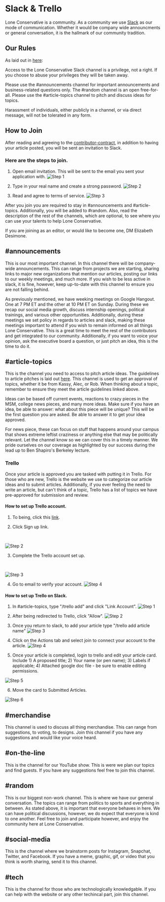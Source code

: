# Slack & Trello
 
Lone Conservative is a community. As a community we use [Slack](slack.com) as our mode of communication. Whether it would be company wide announcments or general conversation, it is the hallmark of our community tradition.

## Our Rules

As laid out in [here](personal-conduct.md#our-slack-channel):

Access to the Lone Conservative Slack channel is a privilege, not a right. If you choose to abuse your privileges they will be taken away.

Please use the #announcements channel for important announcements and business-related questions only. The #random channel is an open free-for-all. Please use the #article-topics channel to pitch and discuss ideas for topics.

Harassment of individuals, either publicly in a channel, or via direct message, will not be tolerated in any form.

## How to Join

After reading and agreeing to the [contributor-contract](contributor-contract.md), in addition to having your article posted, you will be sent an invitation to Slack.

### Here are the steps to join.

1. Open email invitation. This will be sent to the email you sent your application with.
![Step 1](slack1.png)

2. Type in your real name and create a strong password.
![Step 2](slack2.png)

3. Read and agree to terms of service.
![Step 3](slack3.png)

After you join you are required to stay in #announcements and #article-topics. Additionally, you will be added to #random. Also, read the description of the rest of the channels, which are optional, to see where you can use your talents to help Lone Conservative.

If you are joining as an editor, or would like to become one, DM Elizabeth Desimone.

## #announcements

This is our most important channel. In this channel there will be company-wide announcements. This can range from projects we are starting, sharing links to major new organizations that mention our articles, posting our links to our weekly meetings, and much more. If you wish to be less active in slack, it is fine, however, keep up-to-date with this channel to ensure you are not falling behind.

As previously mentioned, we have weeking meetings on Google Hangout. One at 7 PM ET and the other at 10 PM ET on Sunday. During these we recap our social media growth, discuss internship openings, political trainings, and various other opportunities. Additionally, during these meetings we set policy in regards to articles and slack, making these meetings important to attend if you wish to remain informed on all things Lone Conservative. This is a great time to meet the rest of the contributors and get integrated to our community. Additionally, if you want to voice your opinion, ask the executive board a question, or just pitch an idea, this is the time to do it.

## #article-topics

This is the channel you need to access to pitch article ideas. The guidelines to article pitches is laid out [here](article-guidelines.md#article-guidelines). This channel is used to get an approval of topics, whether it be from Kassy, Alec, or Rob. When thinking about a topic, remember to ensure they meet the article guidelines linked above.

Ideas can be based off current events, reactions to crazy pieces in the MSM, college news pieces, and many more ideas. Make sure if you have an idea, be able to answer: what about this piece will be unique? This will be the first question you are asked. Be able to answer it to get your idea approved.

For news piece, these can focus on stuff that happens around your campus that shows extreme leftist craziness or anything else  that may be politically relevant. Let the channel know so we can cover this in a timely manner. We pride ourselves on our coverage as highlighted by our success during the lead up to Ben Shapiro's Berkeley lecture.

### Trello

Once your article is approved you are tasked with putting it in Trello. For those who are new, Trello is the website we use to categorize our article ideas and to submit articles. Additionally, if you ever feeling the need to write an article, but can't think of a topic, Trello has a list of topics we have pre-approved for submission and review.

#### How to set up Trello account.

1. To being, click this [link](https://trello.com/invite/loneconservative/25ccd24c43e8f5324739576b1cdae577).

2. Click Sign up link.
<br>

![Step 2](trello1.png)

3. Complete the Trello account set up.
<br>

![Step 3](trello2.png)

4. Go to email to verify your account.
![Step 4](trello3.png)

#### How to set up Trello on Slack.

1. In #article-topics, type "/trello add" and click "Link Account".
![Step 1](trello1a.png)

2. After being redirected to Trello, click "Allow".
![Step 2](trello2a.png)

3. Once you return to slack, to add your article type "/trello add article name"
![Step 3](trello3a.png)

4. Click on the Actions tab and select join to connect your account to the article.
![Step 4](trello4a.png)

5. Once your article is completed, login to trello and edit your article card. Include 1) A proposed title; 2) Your name (or pen name); 3) Labels if applicable; 4) Attached google doc file - be sure to enable editing permissions. 

![Step 5](trello5b.png)

6. Move the card to Submitted Articles.

![Step 6](trello6a.png)

## #merchandise

This channel is used to discuss all thing merchandise. This can range from suggestions, to voting, to designs. Join this channel if you have any suggestions and would like your voice heard.

## #on-the-line

This is the channel for our YouTube show. This is were we plan our topics and find guests. If you have any suggestions feel free to join this channel.

## #random

This is our biggest non-work channel. This is where we have our general conversation. The topics can range from politics to sports and everything in between. As stated above, it is important that everyone behaves in here. We can have political discussions, however, we do expect that everyone is kind to one another. Feel free to join and participate however, and enjoy the community here at Lone Conservative.

## #social-media

This is the channel where we brainstorm posts for Instagram, Snapchat, Twitter, and Facebook. If you have a meme, graphic, gif, or video that you think is worth sharing, send it to this channel.

## #tech

This is the channel for those who are technologically knowledgable. If you can help with the website or any other techincal part, join this channel.
